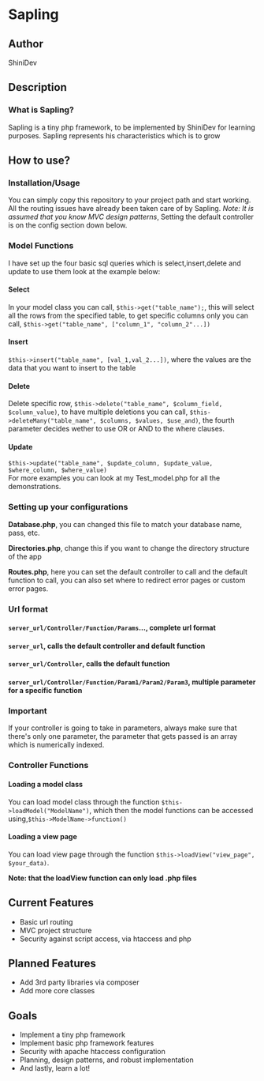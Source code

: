 <h1><b>Sapling</b></h1>
<h2>Author</h2>
<p>ShiniDev</p>
<h2>Description</h2>
<h3>What is Sapling?</h3>
<p>
Sapling is a tiny php framework, to be implemented by ShiniDev for learning
purposes. Sapling represents his characteristics which is to grow</p>
<h2>How to use?</h2>
<h3>Installation/Usage</h3>
<p>You can simply copy this repository to your project path and start working.
All the routing issues have already been taken care of by Sapling. <i>Note: It
is assumed that you know MVC design patterns</i>, Setting the default controller
is on the config section down below.</p>
<h3>Model Functions</h3>
<p>I have set up the four basic sql queries which is select,insert,delete and
update to use them look at the example below:<br>
<h4>Select</h4>
In your model class you can call, <code>$this->get("table_name");</code>, this
will select all the rows from the specified table, to get specific columns only
you can call, <code>$this->get("table_name", ["column_1", "column_2"...])</code><br>
<h4>Insert</h4>
<code>$this->insert("table_name", [val_1,val_2...])</code>, where the values are
the data that you want to insert to the table <h4>Delete</h4>
Delete specific row, <code>$this->delete("table_name", $column_field,
$column_value)</code>, to have multiple deletions you can call,
<code>$this->deleteMany("table_name", $columns, $values, $use_and)</code>, the
fourth parameter decides wether to use OR or AND to the where clauses. 
<h4>Update</h4> <code>$this->update("table_name", $update_column, $update_value,
$where_column, $where_value)</code><br>
For more examples you can look at my Test_model.php for all the demonstrations.
<h3>Setting up your configurations</h3>
<p><b>Database.php</b>, you can changed this file to match your database name, pass, etc.</p>
<p><b>Directories.php</b>, change this if you want to change the directory
structure of the app</p> 
<p><b>Routes.php</b>, here you can set the default controller to call and the
default function to call, you can also set where to redirect error pages or
custom error pages.</p>
<h3>Url format</h3>
<h4><code>server_url/Controller/Function/Params</code>..., complete url format</h4>
<h4><code>server_url</code>, calls the default controller and default function</h4>
<h4><code>server_url/Controller</code>, calls the default function</h4>
<h4><code>server_url/Controller/Function/Param1/Param2/Param3</code>, multiple parameter for
a specific function</h4>
<h3>Important</h3>
<p>If your controller is going to take in parameters, always make sure that
there's only one parameter, the parameter that gets passed is an array which is
numerically indexed.</p>
<h3>Controller Functions</h3>
<h4>Loading a model class</h4>
<p>You can load model class through the function
<code>$this->loadModel("ModelName")</code>, which then the model functions can be
accessed using,<code>$this->ModelName->function()</code></p>
<h4>Loading a view page </h4>
<p>You can load view page through the function
<code>$this->loadView("view_page", $your_data)</code>.</p>
<p><b>Note: that the loadView function can only load .php files</b></p>
<h2>Current Features</h2>
<ul>
    <li>Basic url routing</li>
    <li>MVC project structure</li>
    <li>Security against script access, via htaccess and php</li>
</ul>
<h2>Planned Features</h2>
<ul>
    <li>Add 3rd party libraries via composer</li>
    <li>Add more core classes</li>
</ul>
<h2>Goals</h2>
<ul>
    <li>Implement a tiny php framework</li>
    <li>Implement basic php framework features</li>
    <li>Security with apache htaccess configuration</li>
    <li>Planning, design patterns, and robust implementation</li>
    <li>And lastly, learn a lot!</li>
</ul>
